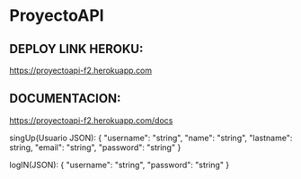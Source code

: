 # ProyectoAPI
## DEPLOY LINK HEROKU:
https://proyectoapi-f2.herokuapp.com

## DOCUMENTACION:
https://proyectoapi-f2.herokuapp.com/docs


singUp(Usuario JSON):
{
  "username": "string",
  "name": "string",
  "lastname": string,
  "email": "string",
  "password": "string"
}

logIN(JSON):
{
  "username": "string",
  "password": "string"
}